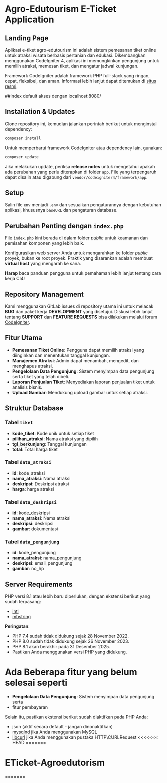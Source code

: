 
# Agro-Edutourism E-Ticket Application

## Landing Page

Aplikasi e-tiket agro-edutourism ini adalah sistem pemesanan tiket online untuk atraksi wisata berbasis pertanian dan edukasi. Dikembangkan menggunakan CodeIgniter 4, aplikasi ini memungkinkan pengunjung untuk memilih atraksi, memesan tiket, dan mengatur jadwal kunjungan.

Framework CodeIgniter adalah framework PHP full-stack yang ringan, cepat, fleksibel, dan aman. Informasi lebih lanjut dapat ditemukan di [situs resmi](https://codeigniter.com).

##index default
akses dengan localhost:8080/

## Installation & Updates

Clone repository ini, kemudian jalankan perintah berikut untuk menginstal dependency:

```bash
composer install
```

Untuk memperbarui framework CodeIgniter atau dependency lain, gunakan:

```bash
composer update
```

Jika melakukan update, periksa **release notes** untuk mengetahui apakah ada perubahan yang perlu diterapkan di folder `app`. File yang terpengaruh dapat disalin atau digabung dari `vendor/codeigniter4/framework/app`.

## Setup

Salin file `env` menjadi `.env` dan sesuaikan pengaturannya dengan kebutuhan aplikasi, khususnya `baseURL` dan pengaturan database.

## Perubahan Penting dengan `index.php`

File `index.php` kini berada di dalam folder _public_ untuk keamanan dan pemisahan komponen yang lebih baik.

Konfigurasikan web server Anda untuk mengarahkan ke folder _public_ proyek, bukan ke root proyek. Praktik yang disarankan adalah membuat **virtual host** yang mengarah ke sana.

**Harap** baca panduan pengguna untuk pemahaman lebih lanjut tentang cara kerja CI4!

## Repository Management

Kami menggunakan GitLab issues di repository utama ini untuk melacak **BUG** dan paket kerja **DEVELOPMENT** yang disetujui. Diskusi lebih lanjut tentang **SUPPORT** dan **FEATURE REQUESTS** bisa dilakukan melalui forum [CodeIgniter](http://forum.codeigniter.com).

## Fitur Utama

- **Pemesanan Tiket Online**: Pengguna dapat memilih atraksi yang diinginkan dan menentukan tanggal kunjungan.
- **Manajemen Atraksi**: Admin dapat menambah, mengedit, dan menghapus atraksi.
- **Pengelolaan Data Pengunjung**: Sistem menyimpan data pengunjung serta tiket yang telah dibeli.
- **Laporan Penjualan Tiket**: Menyediakan laporan penjualan tiket untuk analisis bisnis.
- **Upload Gambar**: Mendukung upload gambar untuk setiap atraksi.

## Struktur Database

### Tabel `tiket`

- **kode_tiket**: Kode unik untuk setiap tiket
- **pilihan_atraksi**: Nama atraksi yang dipilih
- **tgl_berkunjung**: Tanggal kunjungan
- **total**: Total harga tiket

### Tabel `data_atraksi`

- **id**: kode_atraksi
- **nama_atraksi**: Nama atraksi
- **deskripsi**: Deskripsi atraksi
- **harga**: harga atraksi

### Tabel `data_deskripsi`

- **id**: kode_deskripsi
- **nama_atraksi**: Nama atraksi
- **deskripsi**: deskripsi
- **gambar**: dokumentasi

### Tabel `data_pengunjung`

- **id**: kode_pengunjung
- **nama_atraksi**: nama_pengunjung
- **deskripsi**: email_pengunjung
- **gambar**: no_hp

## Server Requirements

PHP versi 8.1 atau lebih baru diperlukan, dengan ekstensi berikut yang sudah terpasang:

- [intl](http://php.net/manual/en/intl.requirements.php)
- [mbstring](http://php.net/manual/en/mbstring.installation.php)

**Peringatan**:

- PHP 7.4 sudah tidak didukung sejak 28 November 2022.
- PHP 8.0 sudah tidak didukung sejak 26 November 2023.
- PHP 8.1 akan berakhir pada 31 Desember 2025.
- Pastikan Anda menggunakan versi PHP yang didukung.

# Ada Beberapa fitur yang belum selesai seperti

- **Pengelolaan Data Pengunjung**: Sistem menyimpan data pengunjung serta
- fitur pembayaran

Selain itu, pastikan ekstensi berikut sudah diaktifkan pada PHP Anda:

- json (aktif secara default - jangan dinonaktifkan)
- [mysqlnd](http://php.net/manual/en/mysqlnd.install.php) jika Anda menggunakan MySQL
- [libcurl](http://php.net/manual/en/curl.requirements.php) jika Anda menggunakan pustaka HTTP\CURLRequest
<<<<<<< HEAD
=======
# ETicket-Agroedutorism
=======

